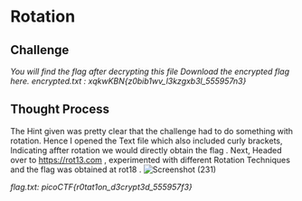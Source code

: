 # Rotation 

## Challenge 
*You will find the flag after decrypting this file
Download the encrypted flag here.*
*encrypted.txt : xqkwKBN{z0bib1wv_l3kzgxb3l_555957n3}*

## Thought Process 
The Hint given was pretty clear that the challenge had to do something with rotation. Hence I opened the Text file which also included curly brackets, Indicating affter rotation we would directly obtain the flag . Next, Headed over to https://rot13.com , experimented with different Rotation Techniques and the flag was obtained at rot18 .
![Screenshot (231)](https://github.com/user-attachments/assets/0e2e2152-c1a4-43c0-84a2-d13fda567d17)

*flag.txt: picoCTF{r0tat1on_d3crypt3d_555957f3}*
